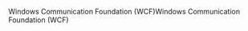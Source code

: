<span data-ttu-id="11280-101">Windows Communication Foundation (WCF)</span><span class="sxs-lookup"><span data-stu-id="11280-101">Windows Communication Foundation (WCF)</span></span>